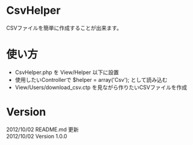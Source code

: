 # CsvHelper
CSVファイルを簡単に作成することが出来ます。

# 使い方
* CsvHelper.php を View/Helper 以下に設置
* 使用したいControllerで $helper = array('Csv'); として読み込む
* View/Users/download_csv.ctp を見ながら作りたいCSVファイルを作成
 
# Version
2012/10/02 README.md 更新  
2012/10/02 Version 1.0.0

